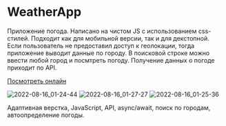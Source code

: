 # WeatherApp

Приложение погода. Написано на чистом JS с использованием css-стилей. Подходит как для мобильной версии, так и для декстопной. 
Если пользователь не предоставил доступ к геолокации, тогда приложение выводит данные по городу. 
В поисковой строке можно ввести любой город и посмтреть погоду. Получение данных о погоде приходит по API.

[Посмотреть онлайн](https://teacher-cheater.github.io/WeatherApp/)

![2022-08-16_01-24-44](https://user-images.githubusercontent.com/85887160/184732001-8f97a7dd-64bb-4387-9fac-a5965f4c9b0f.png)
![2022-08-16_01-27-27](https://user-images.githubusercontent.com/85887160/184732010-faa0bd04-7dea-4b8b-b5d1-ecbf4ba28ccc.png)
![2022-08-16_01-25-36](https://user-images.githubusercontent.com/85887160/184732012-b216a368-0f1d-4893-bdf5-2cd482c9a7eb.png)

Адаптивная верстка, JavaScript, API, async/await, поиск по городам, автоопределение погоды. 
